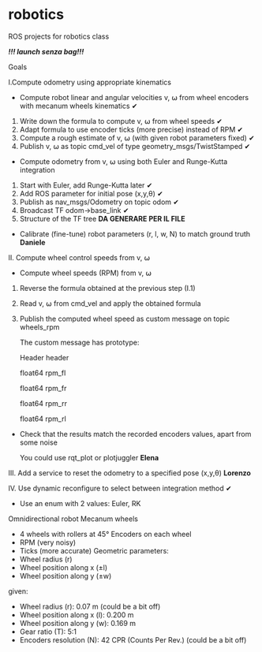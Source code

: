 # robotics
ROS projects for robotics class

***!!! launch senza bag!!!***

Goals

I.Compute odometry using appropriate kinematics
 - Compute robot linear and angular velocities v, ⍵ from wheel encoders with mecanum wheels kinematics ✔
  1. Write down the formula to compute v, ⍵ from wheel speeds ✔
  2. Adapt formula to use encoder ticks (more precise) instead of RPM ✔
  3. Compute a rough estimate of v, ⍵ (with given robot parameters fixed) ✔
  4. Publish v, ⍵ as topic cmd_vel of type geometry_msgs/TwistStamped ✔
 - Compute odometry from v, ⍵ using both Euler and Runge-Kutta integration 
  1. Start with Euler, add Runge-Kutta later ✔
  2. Add ROS parameter for initial pose (x,y,θ) ✔
  3. Publish as nav_msgs/Odometry on topic odom ✔
  4. Broadcast TF odom->base_link ✔
  5. Structure of the TF tree **DA GENERARE PER IL FILE**
- Calibrate (fine-tune) robot parameters (r, l, w, N) to match ground truth **Daniele**

II. Compute wheel control speeds from v, ⍵
 - Compute wheel speeds (RPM) from v, ⍵  
  1. Reverse the formula obtained at the previous step (I.1) 
  2. Read v, ⍵ from cmd_vel and apply the obtained formula 
  3. Publish the computed wheel speed as custom message on topic wheels_rpm
    
     The custom message has prototype:
      
      Header header
      
      float64 rpm_fl
      
      float64 rpm_fr
      
      float64 rpm_rr
      
      float64 rpm_rl
 - Check that the results match the recorded encoders values, apart from some noise
     
     You could use rqt_plot or plotjuggler  **Elena**

III. Add a service to reset the odometry to a specified pose (x,y,θ)  **Lorenzo**

IV. Use dynamic reconfigure to select between integration method ✔
   - Use an enum with 2 values: Euler, RK





Omnidirectional robot
Mecanum wheels
- 4 wheels with rollers at 45°
Encoders on each wheel
- RPM (very noisy)
- Ticks (more accurate)
Geometric parameters:
- Wheel radius (r)
- Wheel position along x (±l)
- Wheel position along y (±w)

given:
- Wheel radius (r): 0.07 m (could be a bit off)
- Wheel position along x (l): 0.200 m
- Wheel position along y (w): 0.169 m
- Gear ratio (T): 5:1
- Encoders resolution (N): 42 CPR (Counts Per Rev.) (could be a bit off)
